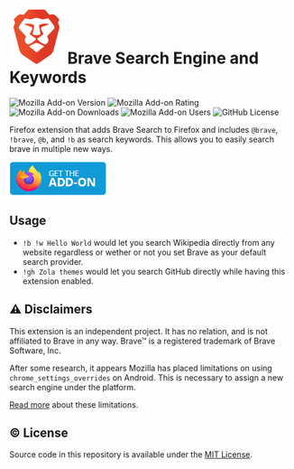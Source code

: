 # ![Brave logo](icons/96x96.png) Brave Search Engine and Keywords

![Mozilla Add-on Version](https://img.shields.io/amo/v/%7B53c0f15a-a430-4d4f-ac91-caed0d516155%7D) ![Mozilla Add-on Rating](https://img.shields.io/amo/rating/%7B53c0f15a-a430-4d4f-ac91-caed0d516155%7D) ![Mozilla Add-on Downloads](https://img.shields.io/amo/dw/%7B53c0f15a-a430-4d4f-ac91-caed0d516155%7D) ![Mozilla Add-on Users](https://img.shields.io/amo/users/%7B53c0f15a-a430-4d4f-ac91-caed0d516155%7D) ![GitHub License](https://img.shields.io/github/license/semanticdata/firefox-brave-search)

Firefox extension that adds Brave Search to Firefox and includes `@brave`, `!brave`, `@b`, and `!b` as search keywords. This allows you to easily search brave in multiple new ways.

[![Get the Addon](https://raw.githubusercontent.com/semanticdata/text-revealer-firefox-extension/master/firefox.png)](https://addons.mozilla.org/en-US/firefox/addon/brave-search-and-keyword/)

## Usage

- `!b !w Hello World` would let you search Wikipedia directly from any website regardless or wether or not you set Brave as your default search provider.
- `!gh Zola themes` would let you search GitHub directly while having this extension enabled.

## ⚠ Disclaimers

This extension is an independent project. It has no relation, and is not affiliated to Brave in any way. Brave™ is a registered trademark of Brave Software, Inc.

After some research, it appears Mozilla has placed limitations on using `chrome_settings_overrides` on Android. This is necessary to assign a new search engine under the platform.

[Read more](https://extensionworkshop.com/documentation/develop/differences-between-desktop-and-android-extensions) about these limitations.

## © License

Source code in this repository is available under the [MIT License](../LICENSE).
